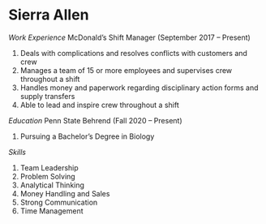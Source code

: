# **Sierra Allen**

*Work Experience*
McDonald’s Shift Manager (September 2017 – Present)
1. Deals with complications and resolves conflicts with customers and crew
1. Manages a team of 15 or more employees and supervises crew throughout a shift
1. Handles money and paperwork regarding disciplinary action forms and supply transfers
1. Able to lead and inspire crew throughout a shift

*Education*
Penn State Behrend (Fall 2020 – Present)
1. Pursuing a Bachelor’s Degree in Biology

*Skills*
1. Team Leadership
1. Problem Solving
1. Analytical Thinking
1. Money Handling and Sales
1. Strong Communication
1. Time Management
